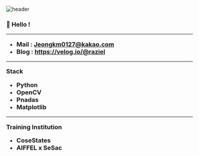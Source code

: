 ![header](https://capsule-render.vercel.app/api?type=slice&color=D3D3D3&height=300&section=header&text=KangMin%20Jung👻%20&fontAlign=80&fontSize=40&fontColor=474747&animation=twinkling)







<h3 align="left">
 👻 Hello ! 
  
 

 ***
 - Mail : Jeongkm0127@kakao.com
 - Blog : https://velog.io/@raziel
  
 ***
 Stack
 - Python
 - OpenCV
 - Pnadas
 - Matplotlib
 
 
 ***
 Training Institution
 - CoseStates
 - AIFFEL x SeSac
 
 <h3 align="middle">
  

  
  
  
<!--
**Raziel-JKM/Raziel-JKM** is a ✨ _special_ ✨ repository because its `README.md` (this file) appears on your GitHub profile.

Here are some ideas to get you started:

- 🔭 I’m currently working on ...
- 🌱 I’m currently learning ...
- 👯 I’m looking to collaborate on ...
- 🤔 I’m looking for help with ...
- 💬 Ask me about ...
- 📫 How to reach me: ...
- 😄 Pronouns: ...
- ⚡ Fun fact: ...
-->
